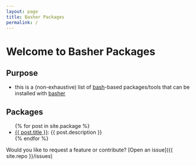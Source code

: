 ```yaml
---
layout: page
title: Basher Packages
permalink: /
---
```


# Welcome to Basher Packages

## Purpose

* this is a (non-exhaustive) list of [bash](https://github.com/topics/bash)-based packages/tools that can be installed with [basher](https://github.com/basherpm/basher)


## Packages

<ul class="section-index">
    {% for post in site.package  %}        
    <li>
    <a href="{{ post.url | prepend: site.baseurl }}">{{ post.title }}</a>: 
   {{ post.description }}
    </li>{% endfor %}
</ul>


Would you like to request a feature or contribute?
[Open an issue]({{ site.repo }}/issues)
